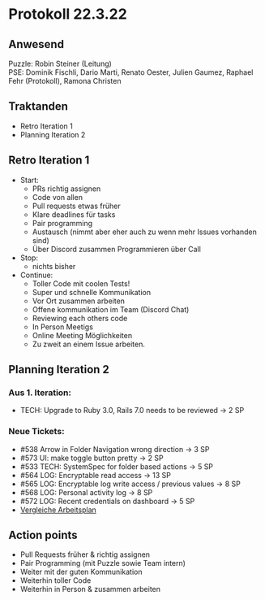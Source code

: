 # Protokoll 22.3.22

## Anwesend
Puzzle: Robin Steiner (Leitung)\
PSE: Dominik Fischli, Dario Marti, Renato Oester, Julien Gaumez, Raphael Fehr (Protokoll), Ramona Christen

## Traktanden
* Retro Iteration 1
* Planning Iteration 2

## Retro Iteration 1
* Start:
  * PRs richtig assignen 
  * Code von allen 
  * Pull requests etwas früher 
  * Klare deadlines für tasks
  * Pair programming 
  * Austausch (nimmt aber eher auch zu wenn mehr Issues vorhanden sind) 
  * Über Discord zusammen Programmieren über Call 
* Stop:
  * nichts bisher 
* Continue:  
  * Toller Code mit coolen Tests!
  * Super und schnelle Kommunikation
  * Vor Ort zusammen arbeiten 
  * Offene kommunikation im Team (Discord Chat)
  * Reviewing each others code 
  * In Person Meetigs
  * Online Meeting Möglichkeiten
  * Zu zweit an einem Issue arbeiten.
 
## Planning Iteration 2
### Aus 1. Iteration:
* TECH: Upgrade to Ruby 3.0, Rails 7.0 needs to be reviewed -> 2 SP
### Neue Tickets:
* #538 Arrow in Folder Navigation wrong direction -> 3 SP
* #573 UI: make toggle button pretty -> 2 SP
* #533 TECH: SystemSpec for folder based actions -> 5 SP
* #564 LOG: Encryptable read access -> 13 SP
* #565 LOG: Encryptable log write access / previous values -> 8 SP
* #568 LOG: Personal activity log -> 8 SP
* #572 LOG: Recent credentials on dashboard -> 5 SP
* [Vergleiche Arbeitsplan](https://github.com/RamonaChristen/PSE-Documents/blob/main/Arbeitsplan.md)


## Action points
* Pull Requests früher & richtig assignen
* Pair Programming (mit Puzzle sowie Team intern)
* Weiter mit der guten Kommunikation
* Weiterhin toller Code
* Weiterhin in Person & zusammen arbeiten
